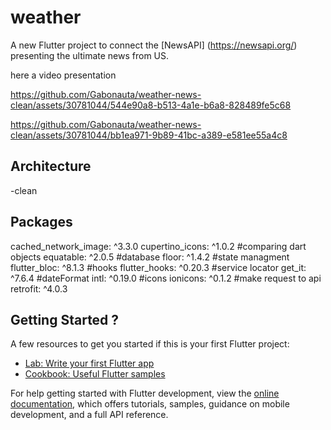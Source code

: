 # weather

A new Flutter project to connect the [NewsAPI] (https://newsapi.org/) presenting the ultimate news from US.

here a video presentation


https://github.com/Gabonauta/weather-news-clean/assets/30781044/544e90a8-b513-4a1e-b6a8-828489fe5c68



https://github.com/Gabonauta/weather-news-clean/assets/30781044/bb1ea971-9b89-41bc-a389-e581ee55a4c8


## Architecture
  -clean
## Packages
  cached_network_image: ^3.3.0
  cupertino_icons: ^1.0.2
  #comparing dart objects
  equatable: ^2.0.5
  #database
  floor: ^1.4.2
  #state managment
  flutter_bloc: ^8.1.3
  #hooks
  flutter_hooks: ^0.20.3
  #service locator
  get_it: ^7.6.4
  #dateFormat
  intl: ^0.19.0
  #icons
  ionicons: ^0.1.2
  #make request to api
  retrofit: ^4.0.3

## Getting Started ?

A few resources to get you started if this is your first Flutter project:

- [Lab: Write your first Flutter app](https://docs.flutter.dev/get-started/codelab)
- [Cookbook: Useful Flutter samples](https://docs.flutter.dev/cookbook)

For help getting started with Flutter development, view the
[online documentation](https://docs.flutter.dev/), which offers tutorials,
samples, guidance on mobile development, and a full API reference.
